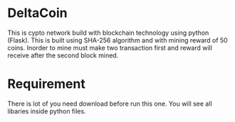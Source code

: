 # DeltaCoin

This is cypto network build with blockchain technology using python (Flask).
This is built using SHA-256 algorithm and with mining reward of 50 coins.
Inorder to mine must make two transaction first and reward will receive after the second block mined.

# Requirement
There is lot of you need download before run this one. You will see all libaries inside python files.
